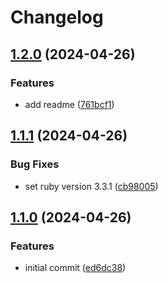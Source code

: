 # Changelog

## [1.2.0](https://github.com/0xdbe/fake4ea5-gem/compare/v1.1.1...v1.2.0) (2024-04-26)


### Features

* add readme ([761bcf1](https://github.com/0xdbe/fake4ea5-gem/commit/761bcf12354516512f52337ca9d9585dc249a967))

## [1.1.1](https://github.com/0xdbe/fake4ea5-gem/compare/v1.1.0...v1.1.1) (2024-04-26)


### Bug Fixes

* set ruby version 3.3.1 ([cb98005](https://github.com/0xdbe/fake4ea5-gem/commit/cb980051f2d390ecd2fc0f0235dc684517776126))

## [1.1.0](https://github.com/0xdbe/fake4ea5-gem/compare/v1.0.0...v1.1.0) (2024-04-26)


### Features

* initial commit ([ed6dc38](https://github.com/0xdbe/fake4ea5-gem/commit/ed6dc387fbb256f1adeb66ab1b4a60cb673541d1))
